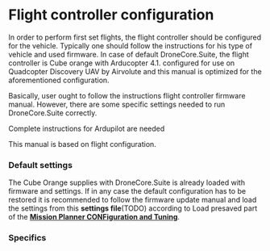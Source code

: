 # Flight controller configuration

In order to perform first set flights, the flight controller should be configured for the vehicle. Typically one should follow the instructions for his type of vehicle and used firmware. In case of default DroneCore.Suite, the flight controller is Cube orange with Arducopter 4.1. configured for use on Quadcopter Discovery UAV by Airvolute and this manual is optimized for the aforementioned configuration.

Basically, user ought to follow the instructions flight controller firmware manual. However, there are some specific settings needed to run DroneCore.Suite correctly.

Complete instructions for Ardupilot are needed

This manual is based on flight configuration.

### Default settings

The Cube Orange supplies with DroneCore.Suite is already loaded with firmware and settings. If in any case the default configuration has to be restored it is recommended to follow the firmware update manual and load the settings from this **settings file**(TODO) according to Load presaved part of the [**Mission Planner CONFiguration and Tuning**](https://ardupilot.org/planner/docs/mission-planner-configuration-and-tuning.html).

### Specifics